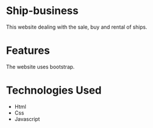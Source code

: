 # Ship-business
This website dealing with the sale, buy and rental of ships.
# Features
The website uses bootstrap.

# Technologies Used
- Html
- Css
- Javascript
